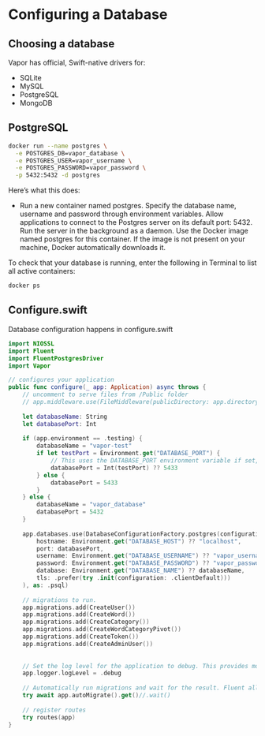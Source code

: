 # Configuring a Database

## Choosing a database
Vapor has official, Swift-native drivers for:

- SQLite
- MySQL
- PostgreSQL
- MongoDB


## PostgreSQL
``` sh
docker run --name postgres \
  -e POSTGRES_DB=vapor_database \
  -e POSTGRES_USER=vapor_username \
  -e POSTGRES_PASSWORD=vapor_password \
  -p 5432:5432 -d postgres
```

Here’s what this does:

- Run a new container named postgres.
Specify the database name, username and password through environment variables.
Allow applications to connect to the Postgres server on its default port: 5432.
Run the server in the background as a daemon.
Use the Docker image named postgres for this container. If the image is not present on your machine, Docker automatically downloads it.

To check that your database is running, enter the following in Terminal to list all active containers:

``` sh
docker ps
```

## Configure.swift
Database configuration happens in configure.swift
``` swift
import NIOSSL
import Fluent
import FluentPostgresDriver
import Vapor

// configures your application
public func configure(_ app: Application) async throws {
    // uncomment to serve files from /Public folder
    // app.middleware.use(FileMiddleware(publicDirectory: app.directory.publicDirectory))
    
    let databaseName: String
    let databasePort: Int
    
    if (app.environment == .testing) {
        databaseName = "vapor-test"
        if let testPort = Environment.get("DATABASE_PORT") {
            // This uses the DATABASE_PORT environment variable if set, otherwise defaults the port to 5433. This allows you to use the port set in docker-compose-testing.yml.
            databasePort = Int(testPort) ?? 5433
        } else {
            databasePort = 5433
        }
    } else {
        databaseName = "vapor_database"
        databasePort = 5432
    }
    
    app.databases.use(DatabaseConfigurationFactory.postgres(configuration: .init(
        hostname: Environment.get("DATABASE_HOST") ?? "localhost",
        port: databasePort,
        username: Environment.get("DATABASE_USERNAME") ?? "vapor_username",
        password: Environment.get("DATABASE_PASSWORD") ?? "vapor_password",
        database: Environment.get("DATABASE_NAME") ?? databaseName,
        tls: .prefer(try .init(configuration: .clientDefault)))
    ), as: .psql)
    
    // migrations to run.
    app.migrations.add(CreateUser())
    app.migrations.add(CreateWord())
    app.migrations.add(CreateCategory())
    app.migrations.add(CreateWordCategoryPivot())
    app.migrations.add(CreateToken())
    app.migrations.add(CreateAdminUser())
    
    
    // Set the log level for the application to debug. This provides more information and enables you to see your migrations.
    app.logger.logLevel = .debug
    
    // Automatically run migrations and wait for the result. Fluent allows you to choose when to run your migrations. This is helpful when you need to schedule them, for example. You can use wait() here since you’re not running on an EventLoop.
    try await app.autoMigrate().get()//.wait()
    
    // register routes
    try routes(app)
}
```